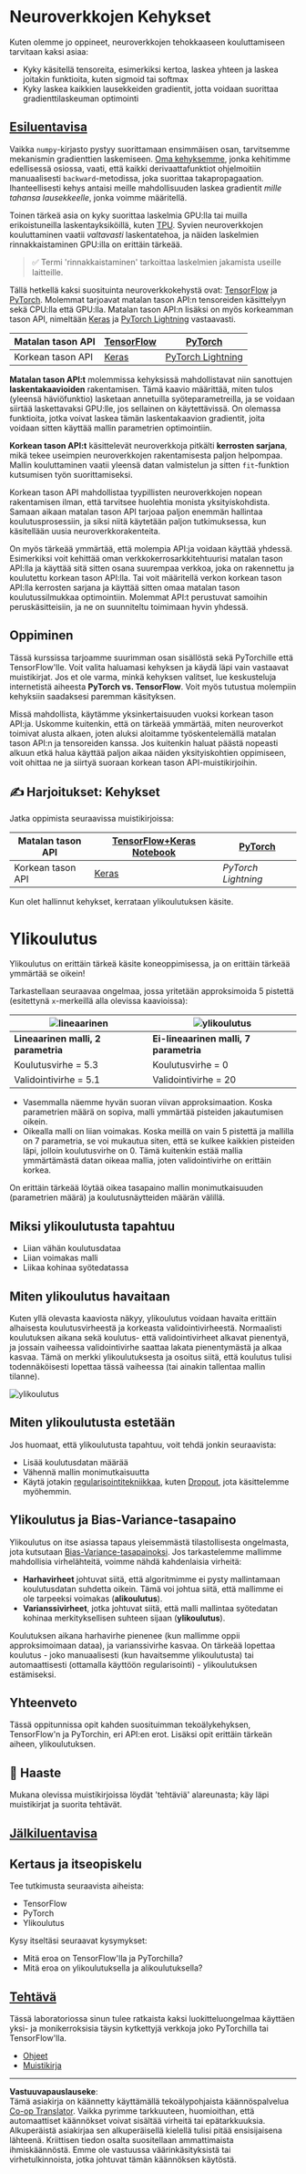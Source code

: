 <!--
CO_OP_TRANSLATOR_METADATA:
{
  "original_hash": "2b544f20b796402507fb05a0df893323",
  "translation_date": "2025-08-28T19:49:29+00:00",
  "source_file": "lessons/3-NeuralNetworks/05-Frameworks/README.md",
  "language_code": "fi"
}
-->
# Neuroverkkojen Kehykset

Kuten olemme jo oppineet, neuroverkkojen tehokkaaseen kouluttamiseen tarvitaan kaksi asiaa:

* Kyky käsitellä tensoreita, esimerkiksi kertoa, laskea yhteen ja laskea joitakin funktioita, kuten sigmoid tai softmax
* Kyky laskea kaikkien lausekkeiden gradientit, jotta voidaan suorittaa gradienttilaskeuman optimointi

## [Esiluentavisa](https://red-field-0a6ddfd03.1.azurestaticapps.net/quiz/105)

Vaikka `numpy`-kirjasto pystyy suorittamaan ensimmäisen osan, tarvitsemme mekanismin gradienttien laskemiseen. [Oma kehyksemme](../04-OwnFramework/OwnFramework.ipynb), jonka kehitimme edellisessä osiossa, vaati, että kaikki derivaattafunktiot ohjelmoitiin manuaalisesti `backward`-metodissa, joka suorittaa takapropagaation. Ihanteellisesti kehys antaisi meille mahdollisuuden laskea gradientit *mille tahansa lausekkeelle*, jonka voimme määritellä.

Toinen tärkeä asia on kyky suorittaa laskelmia GPU:lla tai muilla erikoistuneilla laskentayksiköillä, kuten [TPU](https://en.wikipedia.org/wiki/Tensor_Processing_Unit). Syvien neuroverkkojen kouluttaminen vaatii *valtavasti* laskentatehoa, ja näiden laskelmien rinnakkaistaminen GPU:illa on erittäin tärkeää.

> ✅ Termi 'rinnakkaistaminen' tarkoittaa laskelmien jakamista useille laitteille.

Tällä hetkellä kaksi suosituinta neuroverkkokehystä ovat: [TensorFlow](http://TensorFlow.org) ja [PyTorch](https://pytorch.org/). Molemmat tarjoavat matalan tason API:n tensoreiden käsittelyyn sekä CPU:lla että GPU:lla. Matalan tason API:n lisäksi on myös korkeamman tason API, nimeltään [Keras](https://keras.io/) ja [PyTorch Lightning](https://pytorchlightning.ai/) vastaavasti.

Matalan tason API | [TensorFlow](http://TensorFlow.org) | [PyTorch](https://pytorch.org/)
------------------|-------------------------------------|--------------------------------
Korkean tason API | [Keras](https://keras.io/) | [PyTorch Lightning](https://pytorchlightning.ai/)

**Matalan tason API:t** molemmissa kehyksissä mahdollistavat niin sanottujen **laskentakaavioiden** rakentamisen. Tämä kaavio määrittää, miten tulos (yleensä häviöfunktio) lasketaan annetuilla syöteparametreilla, ja se voidaan siirtää laskettavaksi GPU:lle, jos sellainen on käytettävissä. On olemassa funktioita, jotka voivat laskea tämän laskentakaavion gradientit, joita voidaan sitten käyttää mallin parametrien optimointiin.

**Korkean tason API:t** käsittelevät neuroverkkoja pitkälti **kerrosten sarjana**, mikä tekee useimpien neuroverkkojen rakentamisesta paljon helpompaa. Mallin kouluttaminen vaatii yleensä datan valmistelun ja sitten `fit`-funktion kutsumisen työn suorittamiseksi.

Korkean tason API mahdollistaa tyypillisten neuroverkkojen nopean rakentamisen ilman, että tarvitsee huolehtia monista yksityiskohdista. Samaan aikaan matalan tason API tarjoaa paljon enemmän hallintaa koulutusprosessiin, ja siksi niitä käytetään paljon tutkimuksessa, kun käsitellään uusia neuroverkkorakenteita.

On myös tärkeää ymmärtää, että molempia API:ja voidaan käyttää yhdessä. Esimerkiksi voit kehittää oman verkkokerrosarkkitehtuurisi matalan tason API:lla ja käyttää sitä sitten osana suurempaa verkkoa, joka on rakennettu ja koulutettu korkean tason API:lla. Tai voit määritellä verkon korkean tason API:lla kerrosten sarjana ja käyttää sitten omaa matalan tason koulutussilmukkaa optimointiin. Molemmat API:t perustuvat samoihin peruskäsitteisiin, ja ne on suunniteltu toimimaan hyvin yhdessä.

## Oppiminen

Tässä kurssissa tarjoamme suurimman osan sisällöstä sekä PyTorchille että TensorFlow'lle. Voit valita haluamasi kehyksen ja käydä läpi vain vastaavat muistikirjat. Jos et ole varma, minkä kehyksen valitset, lue keskusteluja internetistä aiheesta **PyTorch vs. TensorFlow**. Voit myös tutustua molempiin kehyksiin saadaksesi paremman käsityksen.

Missä mahdollista, käytämme yksinkertaisuuden vuoksi korkean tason API:ja. Uskomme kuitenkin, että on tärkeää ymmärtää, miten neuroverkot toimivat alusta alkaen, joten aluksi aloitamme työskentelemällä matalan tason API:n ja tensoreiden kanssa. Jos kuitenkin haluat päästä nopeasti alkuun etkä halua käyttää paljon aikaa näiden yksityiskohtien oppimiseen, voit ohittaa ne ja siirtyä suoraan korkean tason API-muistikirjoihin.

## ✍️ Harjoitukset: Kehykset

Jatka oppimista seuraavissa muistikirjoissa:

Matalan tason API | [TensorFlow+Keras Notebook](IntroKerasTF.ipynb) | [PyTorch](IntroPyTorch.ipynb)
------------------|-------------------------------------|--------------------------------
Korkean tason API | [Keras](IntroKeras.ipynb) | *PyTorch Lightning*

Kun olet hallinnut kehykset, kerrataan ylikoulutuksen käsite.

# Ylikoulutus

Ylikoulutus on erittäin tärkeä käsite koneoppimisessa, ja on erittäin tärkeää ymmärtää se oikein!

Tarkastellaan seuraavaa ongelmaa, jossa yritetään approksimoida 5 pistettä (esitettynä `x`-merkeillä alla olevissa kaavioissa):

![lineaarinen](../../../../../translated_images/overfit1.f24b71c6f652e59e6bed7245ffbeaecc3ba320e16e2221f6832b432052c4da43.fi.jpg) | ![ylikoulutus](../../../../../translated_images/overfit2.131f5800ae10ca5e41d12a411f5f705d9ee38b1b10916f284b787028dd55cc1c.fi.jpg)
-------------------------|--------------------------
**Lineaarinen malli, 2 parametria** | **Ei-lineaarinen malli, 7 parametria**
Koulutusvirhe = 5.3 | Koulutusvirhe = 0
Validointivirhe = 5.1 | Validointivirhe = 20

* Vasemmalla näemme hyvän suoran viivan approksimaation. Koska parametrien määrä on sopiva, malli ymmärtää pisteiden jakautumisen oikein.
* Oikealla malli on liian voimakas. Koska meillä on vain 5 pistettä ja mallilla on 7 parametria, se voi mukautua siten, että se kulkee kaikkien pisteiden läpi, jolloin koulutusvirhe on 0. Tämä kuitenkin estää mallia ymmärtämästä datan oikeaa mallia, joten validointivirhe on erittäin korkea.

On erittäin tärkeää löytää oikea tasapaino mallin monimutkaisuuden (parametrien määrä) ja koulutusnäytteiden määrän välillä.

## Miksi ylikoulutusta tapahtuu

  * Liian vähän koulutusdataa
  * Liian voimakas malli
  * Liikaa kohinaa syötedatassa

## Miten ylikoulutus havaitaan

Kuten yllä olevasta kaaviosta näkyy, ylikoulutus voidaan havaita erittäin alhaisesta koulutusvirheestä ja korkeasta validointivirheestä. Normaalisti koulutuksen aikana sekä koulutus- että validointivirheet alkavat pienentyä, ja jossain vaiheessa validointivirhe saattaa lakata pienentymästä ja alkaa kasvaa. Tämä on merkki ylikoulutuksesta ja osoitus siitä, että koulutus tulisi todennäköisesti lopettaa tässä vaiheessa (tai ainakin tallentaa mallin tilanne).

![ylikoulutus](../../../../../translated_images/Overfitting.408ad91cd90b4371d0a81f4287e1409c359751adeb1ae450332af50e84f08c3e.fi.png)

## Miten ylikoulutusta estetään

Jos huomaat, että ylikoulutusta tapahtuu, voit tehdä jonkin seuraavista:

 * Lisää koulutusdatan määrää
 * Vähennä mallin monimutkaisuutta
 * Käytä jotakin [regularisointitekniikkaa](../../4-ComputerVision/08-TransferLearning/TrainingTricks.md), kuten [Dropout](../../4-ComputerVision/08-TransferLearning/TrainingTricks.md#Dropout), jota käsittelemme myöhemmin.

## Ylikoulutus ja Bias-Variance-tasapaino

Ylikoulutus on itse asiassa tapaus yleisemmästä tilastollisesta ongelmasta, jota kutsutaan [Bias-Variance-tasapainoksi](https://en.wikipedia.org/wiki/Bias%E2%80%93variance_tradeoff). Jos tarkastelemme mallimme mahdollisia virhelähteitä, voimme nähdä kahdenlaisia virheitä:

* **Harhavirheet** johtuvat siitä, että algoritmimme ei pysty mallintamaan koulutusdatan suhdetta oikein. Tämä voi johtua siitä, että mallimme ei ole tarpeeksi voimakas (**alikoulutus**).
* **Varianssivirheet**, jotka johtuvat siitä, että malli mallintaa syötedatan kohinaa merkityksellisen suhteen sijaan (**ylikoulutus**).

Koulutuksen aikana harhavirhe pienenee (kun mallimme oppii approksimoimaan dataa), ja varianssivirhe kasvaa. On tärkeää lopettaa koulutus - joko manuaalisesti (kun havaitsemme ylikoulutusta) tai automaattisesti (ottamalla käyttöön regularisointi) - ylikoulutuksen estämiseksi.

## Yhteenveto

Tässä oppitunnissa opit kahden suosituimman tekoälykehyksen, TensorFlow'n ja PyTorchin, eri API:en erot. Lisäksi opit erittäin tärkeän aiheen, ylikoulutuksen.

## 🚀 Haaste

Mukana olevissa muistikirjoissa löydät 'tehtäviä' alareunasta; käy läpi muistikirjat ja suorita tehtävät.

## [Jälkiluentavisa](https://red-field-0a6ddfd03.1.azurestaticapps.net/quiz/205)

## Kertaus ja itseopiskelu

Tee tutkimusta seuraavista aiheista:

- TensorFlow
- PyTorch
- Ylikoulutus

Kysy itseltäsi seuraavat kysymykset:

- Mitä eroa on TensorFlow'lla ja PyTorchilla?
- Mitä eroa on ylikoulutuksella ja alikoulutuksella?

## [Tehtävä](lab/README.md)

Tässä laboratoriossa sinun tulee ratkaista kaksi luokitteluongelmaa käyttäen yksi- ja monikerroksisia täysin kytkettyjä verkkoja joko PyTorchilla tai TensorFlow'lla.

* [Ohjeet](lab/README.md)
* [Muistikirja](lab/LabFrameworks.ipynb)

---

**Vastuuvapauslauseke**:  
Tämä asiakirja on käännetty käyttämällä tekoälypohjaista käännöspalvelua [Co-op Translator](https://github.com/Azure/co-op-translator). Vaikka pyrimme tarkkuuteen, huomioithan, että automaattiset käännökset voivat sisältää virheitä tai epätarkkuuksia. Alkuperäistä asiakirjaa sen alkuperäisellä kielellä tulisi pitää ensisijaisena lähteenä. Kriittisen tiedon osalta suositellaan ammattimaista ihmiskäännöstä. Emme ole vastuussa väärinkäsityksistä tai virhetulkinnoista, jotka johtuvat tämän käännöksen käytöstä.